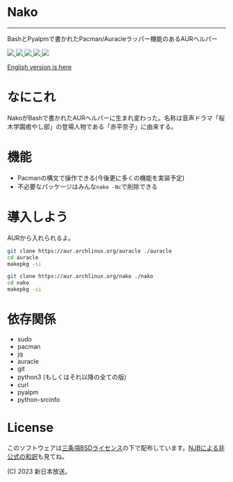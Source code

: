 # Nako
-----
BashとPyalpmで書かれたPacman/Auracleラッパー機能のあるAURヘルパー

<a href="https://github.com/njb-fm/nako/blob/master/LICENSE">
    <img src="https://img.shields.io/github/license/njb-fm/nako?style=flat-square">
</a>
<a href="https://github.com/njb-fm/nako/issues">
    <img src="https://img.shields.io/github/issues/njb-fm/nako?style=flat-square">
</a>
<a href="https://aur.archlinux.org/packages/nako">
    <img src="https://img.shields.io/aur/version/nako?style=flat-square">
</a>
<a href="https://github.com/njb-fm/nako">
    <img src="https://img.shields.io/github/last-commit/njb-fm/nako?style=flat-square">
</a>
<a href="https://github.com/njb-fm/nako">
    <img src="https://img.shields.io/github/stars/njb-fm/nako?style=flat-square">
</a>


[English version is here](README.md)

# なにこれ
NakoがBashで書かれたAURヘルパーに生まれ変わった。名称は音声ドラマ「桜木学園癒やし部」の登場人物である「赤平奈子」に由来する。

# 機能
- Pacmanの構文で操作できる(今後更に多くの機能を実装予定)
- 不必要なパッケージはみんな```nako -Nc```で削除できる

# 導入しよう
AURから入れられるよ。
```bash
git clone https://aur.archlinux.org/auracle ./auracle
cd auracle
makepkg -si

git clone https://aur.archlinux.org/nako ./nako
cd nako
makepkg -si
```

# 依存関係
* sudo
* pacman
* jq
* auracle
* git
* python3 (もしくはそれ以降の全ての版)
* curl
* pyalpm
* python-srcinfo

# License
このソフトウェアは[三条項BSDライセンス](LICENSE)の下で配布しています。[NJBによる非公式の和訳](LICENSE_ja)も見てね。

(C) 2023 新日本放送。

